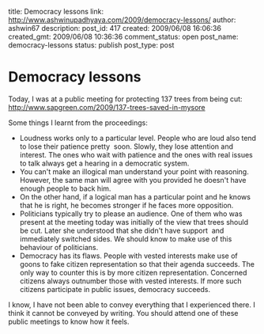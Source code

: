 title: Democracy lessons
link: http://www.ashwinupadhyaya.com/2009/democracy-lessons/
author: ashwin67
description: 
post_id: 417
created: 2009/06/08 16:06:36
created_gmt: 2009/06/08 10:36:36
comment_status: open
post_name: democracy-lessons
status: publish
post_type: post

# Democracy lessons

Today, I was at a public meeting for protecting 137 trees from being cut: <http://www.sapgreen.com/2009/137-trees-saved-in-mysore>

Some things I learnt from the proceedings:

  * Loudness works only to a particular level. People who are loud also tend to lose their patience pretty  soon. Slowly, they lose attention and interest. The ones who wait with patience and the ones with real issues to talk always get a hearing in a democratic system.
  * You can't make an illogical man understand your point with reasoning. However, the same man will agree with you provided he doesn't have enough people to back him.
  * On the other hand, if a logical man has a particular point and he knows that he is right, he becomes stronger if he faces more opposition.
  * Politicians typically try to please an audience. One of them who was present at the meeting today was initially of the view that trees should be cut. Later she understood that she didn't have support  and immediately switched sides. We should know to make use of this behaviour of politicians.
  * Democracy has its flaws. People with vested interests make use of goons to fake citizen representation so that their agenda succeeds. The only way to counter this is by more citizen representation. Concerned citizens always outnumber those with vested interests. If more such citizens participate in public issues, democracy succeeds.

I know, I have not been able to convey everything that I experienced there. I think it cannot be conveyed by writing. You should attend one of these public meetings to know how it feels.